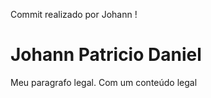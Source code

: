 Commit realizado por Johann !

<h1>Johann Patricio Daniel</h1>

<p>Meu paragrafo legal. Com um conteúdo legal </p>

<img src="" alt="" />
